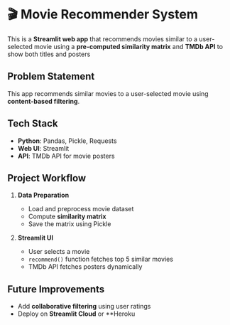 # 🎬 Movie Recommender System

This is a **Streamlit web app** that recommends movies similar to a user-selected movie using a **pre-computed similarity matrix** and **TMDb API** to show both titles and posters

## Problem Statement

This app recommends similar movies to a user-selected movie using **content-based filtering**.

## Tech Stack

* **Python**: Pandas, Pickle, Requests
* **Web UI**: Streamlit
* **API**: TMDb API for movie posters

## Project Workflow

1. **Data Preparation**

   * Load and preprocess movie dataset
   * Compute **similarity matrix**
   * Save the matrix using Pickle

2. **Streamlit UI**

   * User selects a movie
   * `recommend()` function fetches top 5 similar movies
   * TMDb API fetches posters dynamically

## Future Improvements

* Add **collaborative filtering** using user ratings
* Deploy on **Streamlit Cloud** or **Heroku

